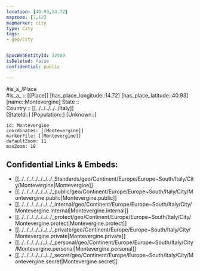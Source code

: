 ```yaml
---
location: [40.93,14.72] 
mapzoom: [7,12] 
mapmarker: city 
type: City
tags:
- geo/City


SpocWebEntityId: 32580
isDeleted: false
confidential: public

---
```

#is_a_/Place  
#is_a_ :: [[Place]] 
[has_place_longitude::14.72] 
[has_place_latitude::40.93] 
[name::Montevergine] 
State ::  
Country :: [[../../../../../Italy]]  
[StateId::] 
[Population::] 
[Unknown::] 


```leaflet
id: Montevergine
coordinates: [[Montevergine]] 
markerFile: [[Montevergine]] 
defaultZoom: 11 
maxZoom: 18
```


## Confidential Links & Embeds: 
- [[../../../../../../../_Standards/geo/Continent/Europe/Europe~South/Italy/City/Montevergine|Montevergine]] 
- [[../../../../../../../_public/geo/Continent/Europe/Europe~South/Italy/City/Montevergine.public|Montevergine.public]] 
- [[../../../../../../../_internal/geo/Continent/Europe/Europe~South/Italy/City/Montevergine.internal|Montevergine.internal]] 
- [[../../../../../../../_protect/geo/Continent/Europe/Europe~South/Italy/City/Montevergine.protect|Montevergine.protect]] 
- [[../../../../../../../_private/geo/Continent/Europe/Europe~South/Italy/City/Montevergine.private|Montevergine.private]] 
- [[../../../../../../../_personal/geo/Continent/Europe/Europe~South/Italy/City/Montevergine.personal|Montevergine.personal]] 
- [[../../../../../../../_secret/geo/Continent/Europe/Europe~South/Italy/City/Montevergine.secret|Montevergine.secret]] 

